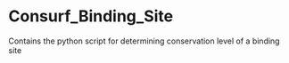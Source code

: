 # Consurf_Binding_Site
Contains the python script for determining conservation level of a binding site
